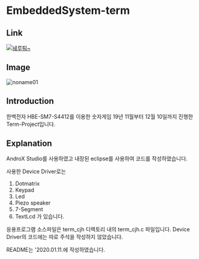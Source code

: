 # EmbeddedSystem-term


## Link


[![눼루퉈~](http://img.youtube.com/vi/G8ccEGlTSGM/0.jpg)](https://youtu.be/G8ccEGlTSGM?t=0s) 



## Image


![noname01](https://user-images.githubusercontent.com/54853873/72201310-cb12cd80-3495-11ea-81ae-950f2c66bb31.png)


## Introduction

한백전자 HBE-SM7-S4412를 이용한 숫자게임 
19년 11월부터 12월 10일까지 진행한 Term-Project입니다.


## Explanation

AndroX Studio를 사용하였고 내장된 eclipse를 사용하여 코드를 작성하였습니다.

사용한 Device Driver로는
  1. Dotmatrix
  2. Keypad
  3. Led
  4. Piezo speaker
  5. 7-Segment
  6. TextLcd
가 있습니다.

응용프로그램 소스파일은 term_cjh 디렉토리 내의 term_cjh.c 파일입니다.
Device Driver의 코드에는 따로 주석을 작성하지 않았습니다.

README는 '2020.01.11.에 작성하였습니다.
